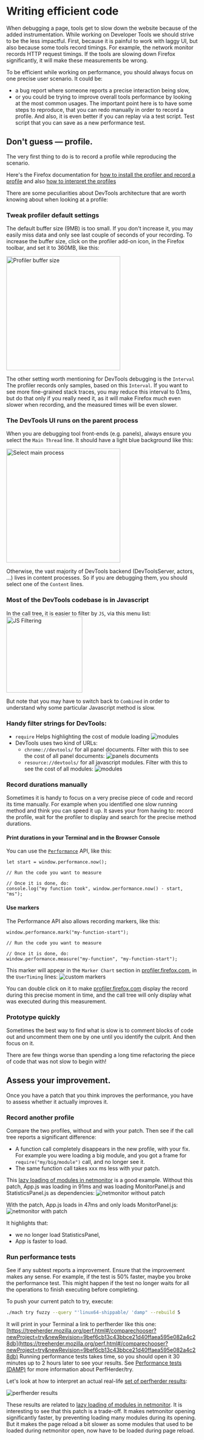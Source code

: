 # Writing efficient code

When debugging a page, tools get to slow down the website because of the added instrumentation.
While working on Developer Tools we should strive to be the less impactful.
First, because it is painful to work with laggy UI, but also because some tools record timings.
For example, the network monitor records HTTP request timings.
If the tools are slowing down Firefox significantly, it will make these measurements be wrong.

To be efficient while working on performance, you should always focus on one precise user scenario.
It could be:
* a bug report where someone reports a precise interaction being slow,
* or you could be trying to improve overall tools performance by looking at the most common usages.
The important point here is to have some steps to reproduce, that you can redo manually in order to record a profile.
And also, it is even better if you can replay via a test script. Test script that you can save as a new performance test.

## Don't guess — profile.

The very first thing to do is to record a profile while reproducing the scenario.

Here's the Firefox documentation for [how to install the profiler and record a profile](https://developer.mozilla.org/docs/Mozilla/Performance/Reporting_a_Performance_Problem) and also [how to interpret the profiles](https://developer.mozilla.org/docs/Mozilla/Performance/Profiling_with_the_Built-in_Profiler#Understanding_Profiles)

There are some peculiarities about DevTools architecture that are worth knowing about when looking at a profile:

### Tweak profiler default settings

The default buffer size (9MB) is too small. If you don't increase it, you may easily miss data and only see last couple of seconds of your recording.
To increase the buffer size, click on the profiler add-on icon, in the Firefox toolbar, and set it to 360MB, like this:

  <img src="performance/profiler-buffer-size.png" alt="Profiler buffer size" style="width: 300px" />

The other setting worth mentioning for DevTools debugging is the `Interval`
The profiler records only samples, based on this `Interval`.
If you want to see more fine-grained stack traces, you may reduce this interval to 0.1ms,
but do that only if you really need it, as it will make Firefox much even slower when recording,
and the measured times will be even slower.

### The DevTools UI runs on the parent process

When you are debugging tool front-ends (e.g. panels), always ensure you select the `Main Thread` line.
It should have a light blue background like this:

  <img src="performance/profiler-main-thread.png" alt="Select main process" style="width: 300px" />

Otherwise, the vast majority of DevTools backend (DevToolsServer, actors, ...) lives in content processes.
So if you are debugging them, you should select one of the `Content` lines.

### Most of the DevTools codebase is in Javascript

In the call tree, it is easier to filter by `JS`, via this menu list:
  <img src="performance/profiler-filter-js.png" alt="JS Filtering" style="width: 200px" />

But note that you may have to switch back to `Combined` in order to understand why some particular Javascript method is slow.

### Handy filter strings for DevTools:

  * `require`
    Helps highlighting the cost of module loading
     ![modules](performance/profiler-filter-require.png)
  * DevTools uses two kind of URLs:
    * `chrome://devtools/` for all panel documents. Filter with this to see the cost of all panel documents:
      ![panels documents](performance/profiler-chrome-url.png)
    * `resource://devtools/` for all javascript modules. Filter with this to see the cost of all modules:
      ![modules](performance/profiler-resource-url.png)

### Record durations manually

Sometimes it is handy to focus on a very precise piece of code and record its time manually.
For example when you identified one slow running method and think you can speed it up.
It saves your from having to: record the profile, wait for the profiler to display and search for the precise method durations.

#### Print durations in your Terminal and in the Browser Console

You can use the [`Performance`](https://developer.mozilla.org/docs/Web/API/Performance) API, like this:
```
let start = window.performance.now();

// Run the code you want to measure

// Once it is done, do:
console.log("my function took", window.performance.now() - start, "ms");
```

#### Use markers

The Performance API also allows recording markers, like this:
```
window.performance.mark("my-function-start");

// Run the code you want to measure

// Once it is done, do:
window.performance.measure("my-function", "my-function-start");
```

This marker will appear in the `Marker Chart` section in [profiler.firefox.com](https://profiler.firefox.com), in the `UserTiming` lines:
  ![custom markers](performance/profiler-custom-markers.png)

You can double click on it to make [profiler.firefox.com](https://profiler.firefox.com) display the record during this precise moment in time,
and the call tree will only display what was executed during this measurement.

### Prototype quickly

Sometimes the best way to find what is slow is to comment blocks of code out
and uncomment them one by one until you identify the culprit. And then focus on it.

There are few things worse than spending a long time refactoring the piece of code that was not slow to begin with!

## Assess your improvement.

Once you have a patch that you think improves the performance, you have to assess whether it actually improves it.

### Record another profile

Compare the two profiles, without and with your patch.
Then see if the call tree reports a significant difference:
* A function call completely disappears in the new profile, with your fix.
  For example you were loading a big module, and you got a frame for `require("my/big/module")` call, and no longer see it.
* The same function call takes xxx ms less with your patch.

This [lazy loading of modules in netmonitor](https://bugzilla.mozilla.org/show_bug.cgi?id=1420289) is a good example.
Without this patch, App.js was loading in 91ms and was loading MonitorPanel.js and StatisticsPanel.js as dependencies:
  ![netmonitor without patch](performance/profiler-netmonitor-open.png)

With the patch, App.js loads in 47ms and only loads MonitorPanel.js:
  ![netmonitor with patch](performance/profiler-netmon-open-fixed.png)

It highlights that:
 * we no longer load StatisticsPanel,
 * App is faster to load.

### Run performance tests

See if any subtest reports a improvement. Ensure that the improvement makes any sense.
For example, if the test is 50% faster, maybe you broke the performance test.
This might happen if the test no longer waits for all the operations to finish executing before completing.

To push your current patch to try, execute:
```bash
./mach try fuzzy --query "'linux64-shippable/ 'damp" --rebuild 5
```
It will print in your Terminal a link to perfherder like this one:
[https://treeherder.mozilla.org/perf.html#/comparechooser?newProject=try&newRevision=9bef6cb13c43bbce21d40ffaea595e082a4c28db](https://treeherder.mozilla.org/perf.html#/comparechooser?newProject=try&newRevision=9bef6cb13c43bbce21d40ffaea595e082a4c28db)
Running performance tests takes time, so you should open it 30 minutes up to 2 hours later to see your results.
See [Performance tests (DAMP)](../tests/performance-tests.md) for more information about PerfHerder/try.

Let's look at how to interpret an actual real-life [set of perfherder results](https://treeherder.mozilla.org/perf.html#/comparesubtest?originalProject=mozilla-central&newProject=try&newRevision=9bef6cb13c43bbce21d40ffaea595e082a4c28db&originalSignature=edaec66500db21d37602c99daa61ac983f21a6ac&newSignature=edaec66500db21d37602c99daa61ac983f21a6ac&showOnlyImportant=1&framework=1&selectedTimeRange=172800):

![perfherder results](performance/perfherder-results.png)

These results are related to [lazy loading of modules in netmonitor](https://bugzilla.mozilla.org/show_bug.cgi?id=1420289).
It is interesting to see that this patch is a trade-off. It makes netmonitor opening significantly faster, by preventing loading many modules during its opening.
But it makes the page reload a bit slower as some modules that used to be loaded during netmonitor open, now have to be loaded during page reload.
